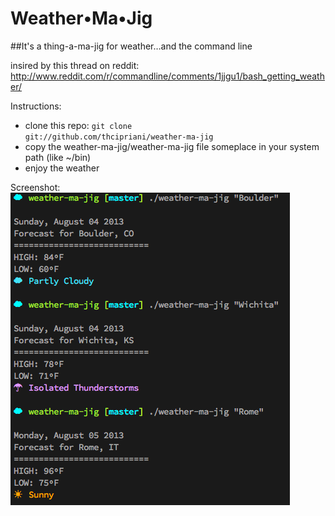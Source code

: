 Weather•Ma•Jig
===

##It's a thing-a-ma-jig for weather&hellip;and the command line

insired by this thread on reddit: http://www.reddit.com/r/commandline/comments/1jjgu1/bash_getting_weather/

Instructions:
* clone this repo: <code>git clone git://github.com/thcipriani/weather-ma-jig</code>
* copy the weather-ma-jig/weather-ma-jig file someplace in your system path (like ~/bin)
* enjoy the weather

Screenshot:
<img src="20130804_p_weather.png" title="Weather-ma-jig at work" />